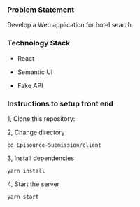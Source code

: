 ### Problem Statement
Develop a  Web application for hotel search.
### Technology Stack

-   React

-   Semantic UI

-   Fake API

### Instructions to setup front end

1, Clone this repository:


2, Change directory

```cd Episource-Submission/client```

3, Install dependencies

```yarn install```

4, Start the server

```yarn start```
